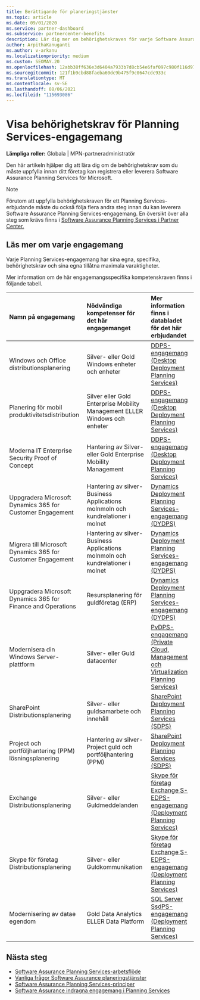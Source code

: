 ```yaml
---
title: Berättigande för planeringstjänster
ms.topic: article
ms.date: 09/01/2020
ms.service: partner-dashboard
ms.subservice: partnercenter-benefits
description: Lär dig mer om behörighetskraven för varje Software Assurance Planning Services som ett företag kanske vill erbjuda företagskunder.
author: ArpithaKanuganti
ms.author: v-arkanu
ms.localizationpriority: medium
ms.custom: SEOMAY.20
ms.openlocfilehash: 12abb38ff636e3d6404a7933b7d8cb54e6faf097c980f116d979e3e352ec9824
ms.sourcegitcommit: 121f1b9cbd88faeba60dc9b475f9c0647cdc933c
ms.translationtype: MT
ms.contentlocale: sv-SE
ms.lasthandoff: 08/06/2021
ms.locfileid: "115693086"
---
```

# <a name="view-eligibility-requirements-for-planning-services-engagements"></a>Visa behörighetskrav för Planning Services-engagemang

**Lämpliga roller:** Globala | MPN-partneradministratör

Den här artikeln hjälper dig att lära dig om de behörighetskrav som du måste uppfylla innan ditt företag kan registrera eller leverera Software Assurance Planning Services för Microsoft.

>[!NOTE]
> Förutom att uppfylla behörighetskraven för ett Planning Services-erbjudande måste du också följa flera andra steg innan du kan leverera Software Assurance Planning Services-engagemang. En översikt över alla steg som krävs finns i [Software Assurance Planning Services i Partner Center.](software-assurance-dps.md)

## <a name="learn-more-about-each-engagement"></a>Läs mer om varje engagemang

Varje Planning Services-engagemang har sina egna, specifika, behörighetskrav och sina egna tillåtna maximala varaktigheter.

Mer information om de här engagemangsspecifika kompetenskraven finns i följande tabell.

| Namn på engagemang | Nödvändiga kompetenser för det här engagemanget | Mer information finns i databladet för det här erbjudandet |
|:--- |:--- |:--- |
| Windows och Office distributionsplanering  | Silver- eller Gold Windows enheter och enheter  |  [DDPS-engagemang (Desktop Deployment Planning Services)](https://go.microsoft.com/fwlink/?linkid=2116072)
| Planering för mobil produktivitetsdistribution  | Silver eller Gold Enterprise Mobility Management ELLER Windows och enheter  | [DDPS-engagemang (Desktop Deployment Planning Services)](https://go.microsoft.com/fwlink/?linkid=2116072) |  
| Moderna IT Enterprise Security Proof of Concept |  Hantering av Silver- eller Gold Enterprise Mobility Management  | [DDPS-engagemang (Desktop Deployment Planning Services)](https://go.microsoft.com/fwlink/?linkid=2116072) |  
| Uppgradera Microsoft Dynamics 365 for Customer Engagement  | Hantering av silver- Business Applications molnmoln och kundrelationer i molnet  | [Dynamics Deployment Planning Services-engagemang (DYDPS)](https://go.microsoft.com/fwlink/?linkid=2116073)
| Migrera till Microsoft Dynamics 365 for Customer Engagement  | Hantering av silver- Business Applications molnmoln och kundrelationer i molnet  | [Dynamics Deployment Planning Services-engagemang (DYDPS)](https://go.microsoft.com/fwlink/?linkid=2116073)
| Uppgradera Microsoft Dynamics 365 for Finance and Operations  | Resursplanering för guldföretag (ERP)  | [Dynamics Deployment Planning Services-engagemang (DYDPS)](https://go.microsoft.com/fwlink/?linkid=2116073)  |
| Modernisera din Windows Server-plattform | Silver- eller Guld datacenter | [PvDPS-engagemang (Private Cloud, Management och Virtualization Planning Services)](https://go.microsoft.com/fwlink/?linkid=2115982) |
| SharePoint Distributionsplanering  | Silver- eller guldsamarbete och innehåll  | [SharePoint Deployment Planning Services (SDPS)](https://go.microsoft.com/fwlink/?linkid=2116074)  |
| Project och portföljhantering (PPM) lösningsplanering  | Hantering av silver- Project guld och portföljhantering (PPM)  | [SharePoint Deployment Planning Services (SDPS)](https://go.microsoft.com/fwlink/?linkid=2116074)  |
| Exchange Distributionsplanering  | Silver- eller Guldmeddelanden  | [Skype för företag Exchange S-EDPS-engagemang (Deployment Planning Services)](https://go.microsoft.com/fwlink/?linkid=2116075)  |
Skype för företag Distributionsplanering  | Silver- eller Guldkommunikation  | [Skype för företag Exchange S-EDPS-engagemang (Deployment Planning Services)](https://go.microsoft.com/fwlink/?linkid=2116075)  |
| Modernisering av datae egendom  | Gold Data Analytics ELLER Data Platform  | [SQL Server SsdPS-engagemang (Deployment Planning Services)](https://go.microsoft.com/fwlink/?linkid=2116076)  |

## <a name="next-steps"></a>Nästa steg

- [Software Assurance Planning Services-arbetsflöde](https://go.microsoft.com/fwlink/?linkid=2115983)
- [Vanliga frågor Software Assurance planeringstjänster](https://go.microsoft.com/fwlink/?linkid=2116077)
- [Software Assurance Planning Services-principer](https://go.microsoft.com/fwlink/?linkid=2115984)
- [Software Assurance indragna engagemang i Planning Services](https://query.prod.cms.rt.microsoft.com/cms/api/am/binary/RE4sln9)
